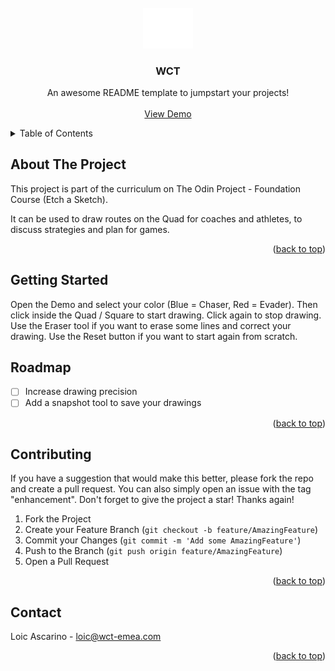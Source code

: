 <br />
<div align="center">
  <a href="https://worldchasetag.com">
    <img src="./images/logo-all-white.png" alt="Logo" width="80">
  </a>

  <h3 align="center">WCT</h3>

  <p align="center">
    An awesome README template to jumpstart your projects!
    <br />
    <br />
    <a href="https://loicscrn.github.io/wct-drawpad">View Demo</a>
  </p>
</div>



<!-- TABLE OF CONTENTS -->
<details>
  <summary>Table of Contents</summary>
  <ol>
    <li>
      <a href="#about-the-project">About The Project</a>
      <ul>
        <li><a href="#built-with">Built With</a></li>
      </ul>
    </li>
    <li>
      <a href="#getting-started">Getting Started</a>
      <ul>
        <li><a href="#prerequisites">Prerequisites</a></li>
        <li><a href="#installation">Installation</a></li>
      </ul>
    </li>
    <li><a href="#usage">Usage</a></li>
    <li><a href="#roadmap">Roadmap</a></li>
    <li><a href="#contributing">Contributing</a></li>
    <li><a href="#license">License</a></li>
    <li><a href="#contact">Contact</a></li>
    <li><a href="#acknowledgments">Acknowledgments</a></li>
  </ol>
</details>



<!-- ABOUT THE PROJECT -->
## About The Project

This project is part of the curriculum on The Odin Project - Foundation Course (Etch a Sketch).

It can be used to draw routes on the Quad for coaches and athletes, to discuss strategies and plan for games.

<p align="right">(<a href="#readme-top">back to top</a>)</p>




<!-- GETTING STARTED -->
## Getting Started

Open the Demo and select your color (Blue = Chaser, Red = Evader). Then click inside the Quad / Square to start drawing. Click again to stop drawing. Use the Eraser tool if you want to erase some lines and correct your drawing. Use the Reset button if you want to start again from scratch.


<!-- ROADMAP -->
## Roadmap

- [ ] Increase drawing precision
- [ ] Add a snapshot tool to save your drawings

<p align="right">(<a href="#readme-top">back to top</a>)</p>


<!-- CONTRIBUTING -->
## Contributing
If you have a suggestion that would make this better, please fork the repo and create a pull request. You can also simply open an issue with the tag "enhancement".
Don't forget to give the project a star! Thanks again!

1. Fork the Project
2. Create your Feature Branch (`git checkout -b feature/AmazingFeature`)
3. Commit your Changes (`git commit -m 'Add some AmazingFeature'`)
4. Push to the Branch (`git push origin feature/AmazingFeature`)
5. Open a Pull Request

<p align="right">(<a href="#readme-top">back to top</a>)</p>


<!-- CONTACT -->
## Contact

Loic Ascarino - loic@wct-emea.com

<p align="right">(<a href="#readme-top">back to top</a>)</p>

